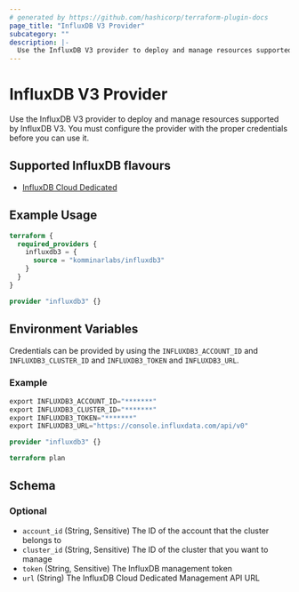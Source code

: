 ```yaml
---
# generated by https://github.com/hashicorp/terraform-plugin-docs
page_title: "InfluxDB V3 Provider"
subcategory: ""
description: |-
  Use the InfluxDB V3 provider to deploy and manage resources supported by InfluxDB V3. You must configure the provider with the proper credentials before you can use it.
---
```


# InfluxDB V3 Provider

Use the InfluxDB V3 provider to deploy and manage resources supported by InfluxDB V3. You must configure the provider with the proper credentials before you can use it.

## Supported InfluxDB flavours

* [InfluxDB Cloud Dedicated](https://www.influxdata.com/products/influxdb-cloud/dedicated/)

## Example Usage

```terraform
terraform {
  required_providers {
    influxdb3 = {
      source = "komminarlabs/influxdb3"
    }
  }
}

provider "influxdb3" {}
```

## Environment Variables

Credentials can be provided by using the `INFLUXDB3_ACCOUNT_ID` and `INFLUXDB3_CLUSTER_ID` and `INFLUXDB3_TOKEN` and `INFLUXDB3_URL`.

### Example

```terraform
export INFLUXDB3_ACCOUNT_ID="*******"
export INFLUXDB3_CLUSTER_ID="*******"
export INFLUXDB3_TOKEN="*******"
export INFLUXDB3_URL="https://console.influxdata.com/api/v0"

provider "influxdb3" {}

terraform plan
```

<!-- schema generated by tfplugindocs -->
## Schema

### Optional

- `account_id` (String, Sensitive) The ID of the account that the cluster belongs to
- `cluster_id` (String, Sensitive) The ID of the cluster that you want to manage
- `token` (String, Sensitive) The InfluxDB management token
- `url` (String) The InfluxDB Cloud Dedicated Management API URL
